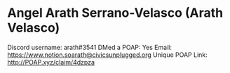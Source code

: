 # Angel Arath Serrano-Velasco (Arath Velasco)

Discord username: arath#3541
DMed a POAP: Yes
Email: https://www.notion.soarath@civicsunplugged.org
Unique POAP Link: http://POAP.xyz/claim/4dzpza
